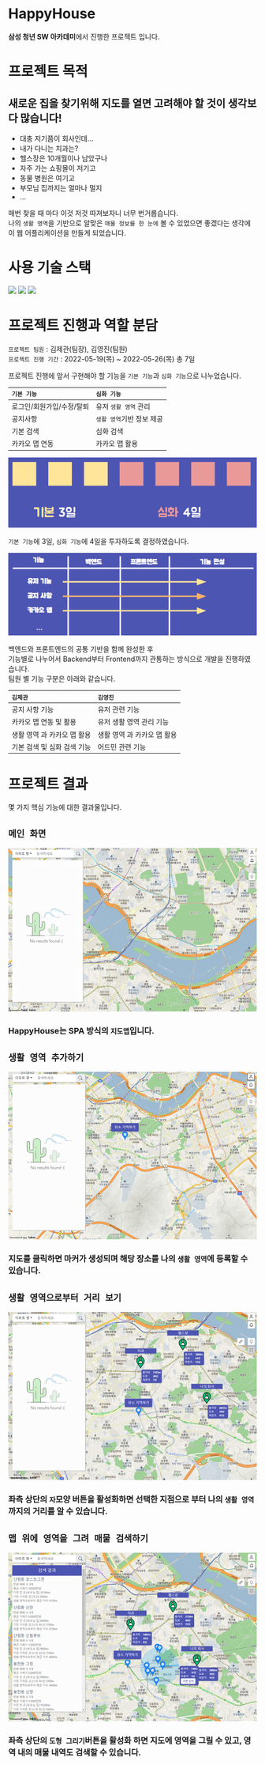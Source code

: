 # HappyHouse

**삼성 청년 SW 아카데미**에서 진행한 프로젝트 입니다.

# 프로젝트 목적

## 새로운 집을 찾기위해 지도를 열면 고려해야 할 것이 생각보다 많습니다!

- 대충 저기쯤이 회사인데...
- 내가 다니는 치과는?
- 헬스장은 10개월이나 남았구나
- 자주 가는 쇼핑몰이 저기고
- 동물 병원은 여기고
- 부모님 집까지는 얼마나 멀지
- ...

매번 찾을 때 마다 이것 저것 따져보자니 너무 번거롭습니다.  
나의 `생활 영역`을 기반으로 알맞은 `매물 정보를 한 눈에` 볼 수 있었으면 좋겠다는 생각에 이 웹 어플리케이션을 만들게 되었습니다.

# 사용 기술 스택

<img src="https://img.shields.io/badge/Vue-blue?style=flat&logo=vue.js&logoColor=white" height="50"> 
<img src="https://img.shields.io/badge/SpringFramework-6DB33F?style=flat&logo=spring&logoColor=white" height="50">
<img src="https://img.shields.io/badge/MySql-F80000?style=flat&logo=mysql&logoColor=white" height="50">

# 프로젝트 진행과 역할 분담

`프로젝트 팀원` : 김제관(팀장), 김영진(팀원)  
`프로젝트 진행 기간` : 2022-05-19(목) ~ 2022-05-26(목) 총 7일

프로젝트 진행에 앞서 구현해야 할 기능을 `기본 기능`과 `심화 기능`으로 나누었습니다.

| `기본 기능`               | `심화 기능`               |
| :------------------------ | :------------------------ |
| 로그인/회원가입/수정/탈퇴 | 유저 `생활 영역` 관리     |
| 공지사항                  | `생활 영역`기반 정보 제공 |
| 기본 검색                 | 심화 검색                 |
| 카카오 맵 연동            | 카카오 맵 활용            |

![기능별 일정](/images/img1.png)

`기본 기능`에 3일, `심화 기능`에 4일을 투자하도록 결정하였습니다.

![관통 방식의 기능 개발](/images/img2.png)

백엔드와 프론트엔드의 공통 기반을 함께 완성한 후  
기능별로 나누어서 Backend부터 Frontend까지 관통하는 방식으로 개발을 진행하였습니다.  
팀원 별 기능 구분은 아래와 같습니다.

| `김제관`                    | `김영진`                    |
| :-------------------------- | :-------------------------- |
| 공지 사항 기능              | 유저 관련 기능              |
| 카카오 맵 연동 및 활용      | 유저 생활 영역 관리 기능    |
| 생활 영역 과 카카오 맵 활용 | 생활 영역 과 카카오 맵 활용 |
| 기본 검색 및 심화 검색 기능 | 어드민 관련 기능            |

# 프로젝트 결과

몇 가지 핵심 기능에 대한 결과물입니다.

## `메인 화면`

![프로젝트 결과물](/images/img3.png)

### HappyHouse는 SPA 방식의 `지도앱`입니다.

## `생활 영역 추가하기`

![장소 기억하기](/images/img4.png)

### 지도를 클릭하면 마커가 생성되며 해당 장소를 나의 `생활 영역`에 등록할 수 있습니다.

## `생활 영역으로부터 거리 보기`

![생활 영역 거리 보기](/images/img5.png)

### 좌측 상단의 `자`모양 버튼을 활성화하면 선택한 지점으로 부터 나의 `생활 영역`까지의 거리를 알 수 있습니다.

## `맵 위에 영역을 그려 매물 검색하기`

![심화 검색](/images/img6.png)

### 좌측 상단의 `도형 그리기`버튼을 활성화 하면 지도에 영역을 그릴 수 있고, 영역 내의 매물 내역도 검색할 수 있습니다.
